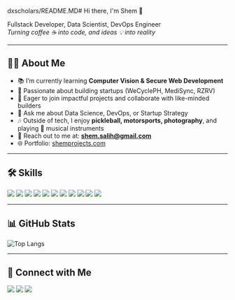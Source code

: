 dxscholars/README.MD# Hi there, I'm Shem 👋

Fullstack Developer, Data Scientist, DevOps Engineer  
*Turning coffee ☕ into code, and ideas 💡 into reality*  

---

## 🧑‍💻 About Me
- 📚 I’m currently learning **Computer Vision & Secure Web Development**  
- 🚀 Passionate about building startups (WeCyclePH, MediSync, RZRV)  
- 🎯 Eager to join impactful projects and collaborate with like-minded builders  
- 💬 Ask me about Data Science, DevOps, or Startup Strategy  
- 🎶 Outside of tech, I enjoy **pickleball, motorsports, photography**, and playing 🎸 musical instruments  
- 📩 Reach out to me at: **shem.salih@gmail.com**  
- 🌐 Portfolio: [shemprojects.com](https://shemprojects.com)  

---

## 🛠 Skills
<p>
  <img src="https://img.shields.io/badge/Node.js-43853D?style=for-the-badge&logo=node.js&logoColor=white"/>
  <img src="https://img.shields.io/badge/TypeScript-3178C6?style=for-the-badge&logo=typescript&logoColor=white"/>
  <img src="https://img.shields.io/badge/React-20232A?style=for-the-badge&logo=react&logoColor=61DAFB"/>
  <img src="https://img.shields.io/badge/Express.js-000000?style=for-the-badge&logo=express&logoColor=white"/>
  <img src="https://img.shields.io/badge/Python-3776AB?style=for-the-badge&logo=python&logoColor=white"/>
  <img src="https://img.shields.io/badge/Power%20BI-F2C811?style=for-the-badge&logo=powerbi&logoColor=black"/>
  <img src="https://img.shields.io/badge/Docker-2496ED?style=for-the-badge&logo=docker&logoColor=white"/>
  <img src="https://img.shields.io/badge/AWS-232F3E?style=for-the-badge&logo=amazonaws&logoColor=white"/>
  <img src="https://img.shields.io/badge/Postgres-316192?style=for-the-badge&logo=postgresql&logoColor=white"/>
  <img src="https://img.shields.io/badge/MongoDB-4EA94B?style=for-the-badge&logo=mongodb&logoColor=white"/>
  <img src="https://img.shields.io/badge/TailwindCSS-38B2AC?style=for-the-badge&logo=tailwindcss&logoColor=white"/>
</p>

---

## 📊 GitHub Stats
![Top Langs](https://github-readme-stats.vercel.app/api/top-langs/?username=odxscholars&layout=compact&theme=radical)

---

## 🔗 Connect with Me
<p>
  <a href="https://linkedin.com/in/YOURUSERNAME"><img src="https://img.shields.io/badge/LinkedIn-blue?style=for-the-badge&logo=linkedin"/></a>
  <a href="https://twitter.com/YOURUSERNAME"><img src="https://img.shields.io/badge/Twitter-black?style=for-the-badge&logo=twitter"/></a>
  <a href="mailto:shem.salih@gmail.com"><img src="https://img.shields.io/badge/Email-D14836?style=for-the-badge&logo=gmail&logoColor=white"/></a>
</p>
